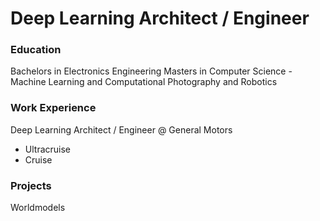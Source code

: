 # Deep Learning Architect / Engineer

### Education
Bachelors in Electronics Engineering
Masters in Computer Science - Machine Learning and Computational Photography and Robotics

### Work Experience
Deep Learning Architect / Engineer @ General Motors
- Ultracruise
- Cruise

### Projects
Worldmodels
